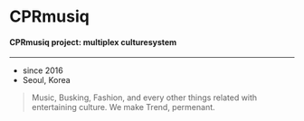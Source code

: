 # CPRmusiq

#### CPRmusiq project: multiplex culturesystem
----



* since 2016
* Seoul, Korea

>Music, Busking, Fashion, and every other things related with entertaining culture. We make Trend, permenant.

